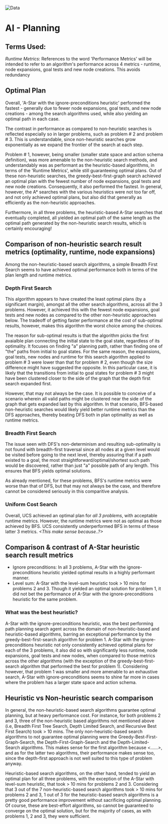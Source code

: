 <!--- Adding links to various images used in this document --->
[Data]: https://github.com/safdark/AI-planning/blob/master/Project3_Data.png

![Data]

# AI - Planning

## Terms Used:

*Runtime Metrics*: References to the word 'Performance Metrics' will be intended to refer to an algorithm's performance across 4 metrics - runtime, node expansions, goal tests and new node creations. This avoids redundancy

## Optimal Plan

Overall, 'A-Star with the ignore-preconditions heuristic' performed the fastest - generally due to fewer node expansions, goal tests, and new node creations - among the search algorithms used, while also yielding an optimal path in each case.

The contrast in performance as compared to non-heuristic searches is reflected especially so in larger problems, such as problem # 2 and problem # 3. This is understandable, since non-heuristic searches grow exponentially as we expand the frontier of the search at each step.

Problem # 1, however, being smaller (smaller state space and action schema definition), was more amenable to the non-heuristic search methods, and understandably was as performant as the heuristic-based algorithms, in terms of the 'Runtime Metrics', while still guaranteeing optimal plans. Out of these non-heuristic searches, the greedy-best-first-graph search achieved an optimal plan with the fewest number of node expansions, goal tests and new node creations. Consequently, it also performed the fastest. In general, however, the A* searches with the various heuristics were not too far off, and not only achieved optimal plans, but also did that generally as efficiently as the non-heuristic approaches.

Furthermore, in all three problems, the heuristic-based A-Star searches that eventually completed, all yielded an optimal path of the same length as the optimal path generated by the non-heuristic search results, which is certainly encouraging!

## Comparison of non-heuristic search result metrics (optimality, runtime, node expansions)

Among the non-heuristic-based search algorithms, a simple Breadth First Search seems to have achieved optimal performance both in terms of the plan length and runtime metrics.

### Depth First Search

This algorithm appears to have created the least optimal plans (by a significant margin), amongst all the other search algorithms, across all the 3 problems. However, it achieved this with the fewest node expansions, goal tests and new nodes as compared to the other non-heuristic approaches below. The tradeoff of getting faster performance at the cost of sub-optimal results, however, makes this algorithm the worst choice among the choices.

The reason for sub-optimal results is that the algorithm picks the first avaialble plan connecting the initial state to the goal state, regardless of its optimality. It focuses on finding "a" planning path, rather than finding one of "the" paths from initial to goal states. For the same reason, the expansions, goal tests, new nodes and runtime for this search algorithm applied to problem # 3 were lower than that for problem # 2, even though the size difference might have suggested the opposite. In this particular case, it is likely that the transitions from initial to goal states for problem # 3 might have been clustered closer to the side of the graph that the depth first search expanded first.

However, that may not always be the case. It is possible to conceive of a scenario wherein all valid paths might be clustered near the side of the graph that gets expanded last by this algorithm. In that scenario, BFS-based non-heuristic searches would likely yield better runtime metrics than the DFS approaches, thereby beating DFS both in plan optimality as well as runtime metrics.

### Breadth First Search

The issue seen with DFS's non-determinism and resulting sub-optimality is not found with breadth-first traversal since all nodes at a given level would be visited before going to the next level, thereby assuring that if a path existed to a goal, the most straightforward/optimal/shortest such path would be discovered, rather than just "a" possible path of any length. This ensures that BFS yields optimal solutions.

As already mentioned, for these problems, BFS's runtime metrics were worse than that of DFS, but that may not always be the case, and therefore cannot be considered seriously in this comparitive analysis.

### Uniform Cost Search

Overall, UCS achieved an optimal plan for *all 3 problems*, with acceptable runtime metrics. However, the runtime metrics were not as optimal as those achieved by BFS. UCS consistently underperformed BFS in terms of these latter 3 metrics. *<This make sense because..?>*

## Comparison & contrast of A-Star heuristic search result metrics
* Ignore preconditions:  In all 3 problems, A-Star with the ignore-preconditions heuristic yielded optimal results in a highly performant manner.
* Level sum: A-Star with the level-sum heuristic took > 10 mins for problems 2 and 3. Though it yielded an optimal solution for problem 1, it did not bet the performance of A-Star with the ignore-preconditions heuristic for the same problem.

### What was the best heuristic?

A-Star with the ignore-preconditions heuristic, was the best performing path planning search agent across the domain of non-heuristic-based and heuristic-based algorithms, barring an exceptional performance by the greedy-best-first-search algorithm for problem 1. A-Star with the ignore-preconditions heuristic not only consistently achieved optimal plans for each of the 3 problems, it also did so with significantly less runtime, node expansions, goal tests and new nodes, when compared to those metrics across the other algorithms (with the exception of the greedy-best-first-search algorithm that performed the best for problem 1). Considering however, that problem 1 was smaller and more amenable to an exhaustive search, A-Star with ignore-preconditions seems to shine far more in cases where the problem has a larger state space and action schema.

## Heuristic vs Non-heuristic search comparison

In general, the non-heuristic-based search algorithms guarantee optimal planning, but at heavy performance cost. For instance, for both problems 2 and 3, three of the non-heuristic based algorithms not mentioned above (i.e, Breadth First Tree Search, Depth Limited Search, and Recursive Best First Search) took > 10 mins. The only non-heuristic-based search algorithms to not guarantee optimal planning were the Greedy-Best-First-Graph-Search, the Depth-First-Graph-Search and the Depth-Limited-Search algorithms. This makes sense for the first algorithm because *<……>*, and as for the latter two algorithms, their performance makes sense too, since the depth-first approach is not well suited to this type of problem anyway.

Heuristic-based search algorithms, on the other hand, tended to yield an optimal plan for all three problems, with the exception of the A-Star with level-sum heuristic, that took > 10 mins for problems 2 and 3. Considering that 3 out of the 7 non-heuristic-based search algorithms took > 10 mins for problems 2 and 3, 1 out of 3 for the heuristic-based search algorithms is a pretty good performance improvement without sacrificing optimal planning. Of course, these are best-effort algorithms, so cannot be guaranteed to converge on the optimal solution, but for the majority of cases, as with problems 1, 2 and 3, they were sufficient.
